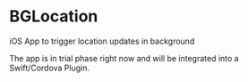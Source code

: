 # BGLocation
iOS App to trigger location updates in background

The app is in trial phase right now and will be integrated into a Swift/Cordova Plugin.
